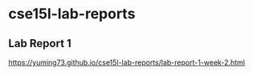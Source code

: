 # cse15l-lab-reports   
## Lab Report 1   
https://yuming73.github.io/cse15l-lab-reports/lab-report-1-week-2.html
